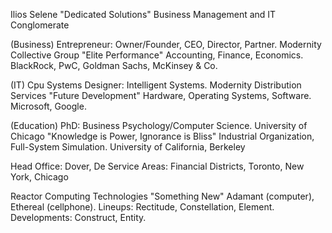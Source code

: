 Ilios Selene "Dedicated Solutions" 
Business Management and IT 
Conglomerate

(Business) Entrepreneur: Owner/Founder, CEO, Director, Partner. 
Modernity Collective Group 
"Elite Performance"
Accounting, Finance, Economics. 
BlackRock, PwC, Goldman Sachs, McKinsey & Co.

(IT) Cpu Systems Designer: Intelligent Systems. 
Modernity Distribution Services
"Future Development"
Hardware, Operating Systems, Software. 
Microsoft, Google.

(Education) PhD: Business Psychology/Computer Science.
University of Chicago
"Knowledge is Power, Ignorance is Bliss" 
Industrial Organization, Full-System Simulation.
University of California, Berkeley

Head Office:
Dover, De
Service Areas:
Financial Districts, 
Toronto, New York, Chicago

Reactor Computing Technologies
"Something New"
Adamant (computer), Ethereal (cellphone).
Lineups: Rectitude, Constellation, Element.
Developments: Construct, Entity.
